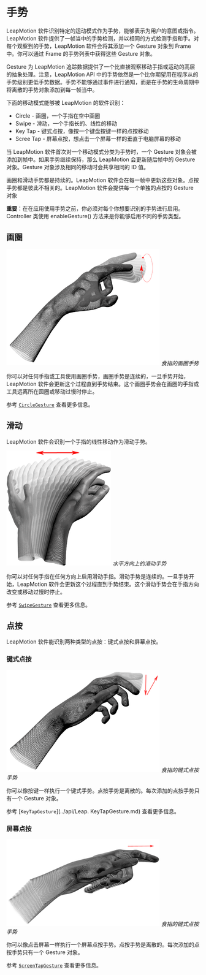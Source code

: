 # 手势

LeapMotion 软件识别特定的运动模式作为手势，能够表示为用户的意图或指令。LeapMotion 软件提供了一帧当中的手势检测，并以相同的方式检测手指和手。对每个观察到的手势，LeapMotion 软件会将其添加一个 Gesture 对象到 Frame 中。你可以通过 Frame 的手势列表中获得这些 Gesture 对象。

Gesture 为 LeapMotion 追踪数据提供了一个比直接观察移动手指或运动的高层的抽象处理。注意，LeapMotion API 中的手势依然是一个比你期望用在程序从的手势级别更低手势数据。手势不能够通过事件进行通知，而是在手势的生命周期中将离散的手势对象添加到每一帧当中。

下面的移动模式能够被 LeapMotion 的软件识别：

* Circle -  画圈，一个手指在空中画圈
* Swipe - 滑动，一个手指长的、线性的移动
* Key Tap - 键式点按，像按一个键盘按键一样的点按移动
* Scree Tap - 屏幕点按，想点击一个屏幕一样的垂直于电脑屏幕的移动

当 LeapMotion 软件首次对一个移动模式分类为手势时，一个 Gesture 对象会被添加到帧中。如果手势继续保持，那么 LeapMotion 会更新随后帧中的 Gesture 对象。Gesture 对象涉及相同的移动时会共享相同的 ID 值。

画圈和滑动手势都是持续的。LeapMotion 软件会在每一帧中更新这些对象。点按手势都是彼此不相关的。LeapMotion 软件会提供每一个单独的点按的 Gesture 对象

**重要**：在在应用使用手势之前，你必须对每个你想要识别的手势进行启用。Controller 类使用 enableGesture() 方法来是你能够启用不同的手势类型。

## 画圈

![](../../images/Leap_Gesture_Circle.png)
*食指的画圈手势*

你可以对任何手指或工具使用画圈手势，画圈手势是连续的，一旦手势开始，LeapMotion 软件会更新这个过程直到手势结束。这个画圈手势会在画圈的手指或工具远离所在圆圈或移动过慢时停止。

参考 [`CircleGesture`](../api/Leap.CircleGesture.md) 查看更多信息。

## 滑动
LeapMotion 软件会识别一个手指的线性移动作为滑动手势。

![](../../images/Leap_Gesture_Swipe.png)
*水平方向上的滑动手势*

你可以对任何手指在任何方向上启用滑动手指。滑动手势是连续的。一旦手势开始，LeapMotion 软件会更新这个过程直到手势结束。这个滑动手势会在手指方向改变或移动过慢时停止。

参考 [`SwipeGesture`](../api/Leap.SwipeGesture.md) 查看更多信息。

## 点按

LeapMotion 软件能识别两种类型的点按：键式点按和屏幕点按。

### 键式点按

![](../../images/Leap_Gesture_Tap.png)
*食指的键式点按手势*

你可以像按键一样执行一个键式手势。点按手势是离散的。每次添加的点按手势只有一个 Gesture 对象。

参考 [`KeyTapGesture`](../api/Leap. KeyTapGesture.md) 查看更多信息。

### 屏幕点按

![](../../images/Leap_Gesture_Tap2.png)
*食指的键式点按手势*

你可以像点击屏幕一样执行一个屏幕点按手势。点按手势是离散的。每次添加的点按手势只有一个 Gesture 对象。

参考 [`ScreenTapGesture`](../api/Leap.ScreenTapGesture.md) 查看更多信息。